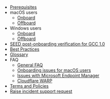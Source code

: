 * [Prerequisites](prerequisites-for-onboarding)
* macOS users
  * [Onboard](seed-onboarding-instructions-for-macos)
  * [Offboard](seed-offboarding-instructions-for-macos)
* Windows users  
  * [Onboard](seed-onboarding-instructions-windows)
  * [Offboard](seed-offboarding-instructions-for-windows)
* [SEED post-onboarding verification for GCC 1.0](seed-post-onboarding-verification-for-gcc-1.0)
* [Best Practices](best-practices)
* [Glossary](term-definitions)
* FAQ
  * [General FAQ](faqs/seed-faq-general)
  * [Onboarding issues for macOS users](faqs/common-issues-while-onboarding-using-macos)
  * [Issues with Microsoft Endpoint Manager](faqs/common-issues-while-enrolling-with-microsoft-endpoint-manager)
  * [Cloudflare WARP](faqs/cloudflare-warp-known-issues)
* [Terms and Policies](terms-and-policies)
* [Raise incident support request](raise-an-incident-support-request)
